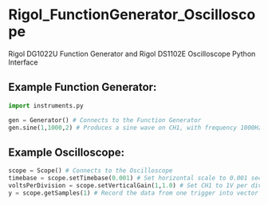 # Rigol_FunctionGenerator_Oscilloscope
Rigol DG1022U Function Generator and Rigol DS1102E Oscilloscope Python Interface


Example Function Generator:
---------------------------

```python
import instruments.py

gen = Generator() # Connects to the Function Generator
gen.sine(1,1000,2) # Produces a sine wave on CH1, with frequency 1000Hz and Amplitude 2V
```
Example Oscilloscope:
---------------------
```python
scope = Scope() # Connects to the Oscilloscope
timebase = scope.setTimebase(0.001) # Set horizontal scale to 0.001 seconds per division
voltsPerDivision = scope.setVerticalGain(1,1.0) # Set CH1 to 1V per division
y = scope.getSamples(1) # Record the data from one trigger into vector y
```
